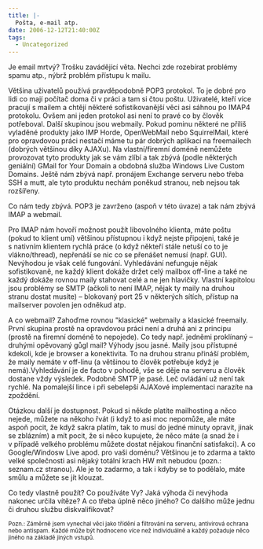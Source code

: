 ```yaml
---
title: |-
  Pošta, e-mail atp.
date: 2006-12-12T21:40:00Z
tags:
  - Uncategorized
---
```

Je email mrtvý? Trošku zavádějící věta. Nechci zde rozebírat problémy spamu atp., nýbrž problém přístupu k mailu.

Většina uživatelů používá pravděpodobně POP3 protokol. To je dobré pro lidi co mají počítač doma či v práci a tam si čtou poštu. Uživatelé, kteří více pracují s mailem a chtějí některé sofistikovanější věci asi sáhnou po IMAP4 protokolu. Ovšem ani jeden protokol asi není to pravé co by člověk potřeboval. Další skupinou jsou webmaily. Pokud pominu některé ne příliš vyladěné produkty jako IMP Horde, OpenWebMail nebo SquirrelMail, které pro opravdovou práci nestačí máme tu pár dobrých aplikací na freemailech (dobrých většinou díky AJAXu). Na vlastní/firemní doméně nemůžete provozovat tyto produkty jak se vám zlíbí a tak zbývá (podle některých geniální) GMail for Your Domain a obdobná služba Windows Live Custom Domains. Ještě nám zbývá např. pronájem Exchange serveru nebo třeba SSH a mutt, ale tyto produktu nechám poněkud stranou, neb nejsou tak rozšířeny.

Co nám tedy zbývá. POP3 je zavrženo (aspoň v této úvaze) a tak nám zbývá IMAP a webmail.

Pro IMAP nám hovoří možnost použít libovolného klienta, máte poštu (pokud to klient umí) většinou přístupnou i když nejste připojeni, také je s nativním klientem rychlá práce (o když někteří stále netuší co to je vlákno/thread), nepřenáší se nic co se přenášet nemusí (např. GUI). Nevýhodou je však celé fungování. Vyhledávání nefunguje nějak sofistikovaně, ne každý klient dokáže držet celý mailbox off-line a také ne každý dokáže rovnou maily stahovat celé a ne jen hlavičky. Vlastní kapitolou jsou problémy se SMTP (ačkoli to není IMAP, nějak ty maily na druhou stranu dostat musíte) – blokovaný port 25 v některých sítích, přístup na mailserver povolen jen odněkud atp.

A co webmail? Zahoďme rovnou "klasické" webmaily a klasické freemaily. První skupina prostě na opravdovou práci není a druhá ani z principu (prostě na firemní doméně to nepojede). Co tedy např. jedněmi proklínaný – druhými opěvovaný gůgl mail? Výhody jsou jasné. Maily jsou přístupné kdekoli, kde je browser a konektivita. To na druhou stranu přináší problém, že maily nemáte v off-linu (a většinou to člověk potřebuje když je nemá).Vyhledávání je de facto v pohodě, vše se děje na serveru a člověk dostane vždy výsledek. Podobně SMTP je pasé. Leč ovládání už není tak rychlé. Na pomalejší lince i při sebelepší AJAXové implementaci narazíte na zpoždění.

Otázkou další je dostupnost. Pokud si někde platíte mailhosting a něco nejede, můžete na někoho řvát (i když to asi moc nepomůže, ale máte aspoň pocit, že když sakra platím, tak to musí do jedné minuty opravit, jinak se zblázním) a mít pocit, že si něco kupujete, že něco máte (a snad že i v případě velkého problému můžete dostat nějakou finanční satisfakci). A co Google/Windosw Live apod. pro vaši doménu? Většinou je to zdarma a takto velké společnosti asi nějaký totální krach HW mít nebudou (pozn.: seznam.cz stranou). Ale je to zadarmo, a tak i kdyby se to podělalo, máte smůlu a můžete se jít klouzat.

Co tedy vlastně použít? Co používáte Vy? Jaká výhoda či nevýhoda nakonec určila vítěze? A co třeba úplně něco jiného? Co dalšího může jednu či druhou službu diskvalifikovat?

<small>Pozn.: Záměrně jsem vynechal věci jako třídění a filtrování na serveru, antivirová ochrana nebo antispam. Každé může být hodnoceno více než individuálně a každý požaduje něco jiného na základě jiných vstupů.</small>